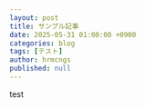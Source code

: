 ```yaml
---
layout: post
title: サンプル記事
date: 2025-05-31 01:00:00 +0900
categories: blog
tags: [テスト]
author: hrmcngs
published: null
---
```

test
